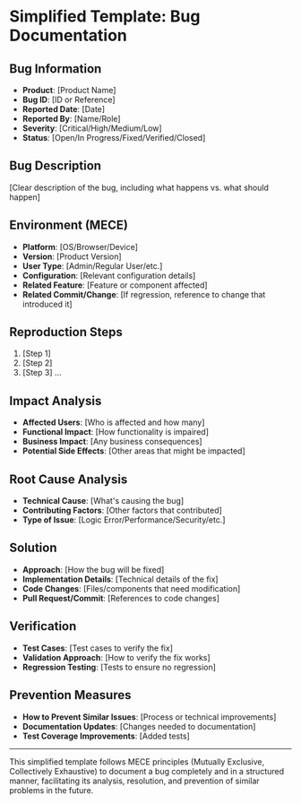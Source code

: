 # Simplified Template: Bug Documentation

## Bug Information
- **Product**: [Product Name]
- **Bug ID**: [ID or Reference]
- **Reported Date**: [Date]
- **Reported By**: [Name/Role]
- **Severity**: [Critical/High/Medium/Low]
- **Status**: [Open/In Progress/Fixed/Verified/Closed]

## Bug Description
[Clear description of the bug, including what happens vs. what should happen]

## Environment (MECE)
- **Platform**: [OS/Browser/Device]
- **Version**: [Product Version]
- **User Type**: [Admin/Regular User/etc.]
- **Configuration**: [Relevant configuration details]
- **Related Feature**: [Feature or component affected]
- **Related Commit/Change**: [If regression, reference to change that introduced it]

## Reproduction Steps
1. [Step 1]
2. [Step 2]
3. [Step 3]
...

## Impact Analysis
- **Affected Users**: [Who is affected and how many]
- **Functional Impact**: [How functionality is impaired]
- **Business Impact**: [Any business consequences]
- **Potential Side Effects**: [Other areas that might be impacted]

## Root Cause Analysis
- **Technical Cause**: [What's causing the bug]
- **Contributing Factors**: [Other factors that contributed]
- **Type of Issue**: [Logic Error/Performance/Security/etc.]

## Solution
- **Approach**: [How the bug will be fixed]
- **Implementation Details**: [Technical details of the fix]
- **Code Changes**: [Files/components that need modification]
- **Pull Request/Commit**: [References to code changes]

## Verification
- **Test Cases**: [Test cases to verify the fix]
- **Validation Approach**: [How to verify the fix works]
- **Regression Testing**: [Tests to ensure no regression]

## Prevention Measures
- **How to Prevent Similar Issues**: [Process or technical improvements]
- **Documentation Updates**: [Changes needed to documentation]
- **Test Coverage Improvements**: [Added tests]

---

This simplified template follows MECE principles (Mutually Exclusive, Collectively Exhaustive) to document a bug completely and in a structured manner, facilitating its analysis, resolution, and prevention of similar problems in the future. 